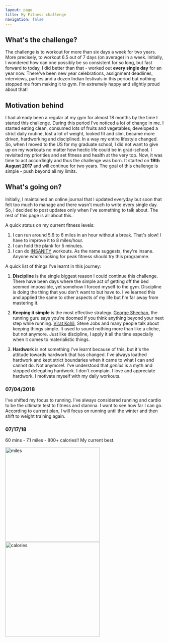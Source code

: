 ```yaml
---
layout: page
title: My Fitness challenge
navigation: false
---
```


## What's the challenge?

The challenge is to workout for more than six days a week for two years. More
precisely, to workout 6.5 out of 7 days (on average) in a week. Initially, I
wondered how can one possibly be so consistent for so long, but fast forward to
today, I did better than that - worked out __every single day__ for an year now.
There've been new year celebrations, assignment deadlines, interviews, parties
and a dozen Indian festivals in this period but nothing stopped me from making
it to gym. I'm extremely happy and slightly proud about that!

## Motivation behind
I had already been a regular at my gym for almost 18 months by the time I started
this challenge. During this period I've noticed a lot of change in me. I started
eating clean, consumed lots of fruits and vegetables, developed a strict daily
routine, lost a lot of weight, looked fit and slim, became more driven,
hardworking and disciplined. In a way my entire lifestyle changed. So, when I
moved to the US for my graduate school, I did not want to give up on my workouts
no matter how hectic life could be in grad-school. I revisited my priorities and
set fitness and health at the very top. Now, it was time to act accordingly and
thus the challenge was born. It started on __19th August 2017__ and will continue
for two years. The goal of this challenge is simple - push beyond all my limits.

## What's going on?

Initially, I maintained an online journal that I updated everyday but soon that
felt too much to manage and there wasn't much to write every single day. So, I
decided to post updates only when I've something to talk about. The rest of
this page is all about this.

A quick status on my current fitness levels:
1. I can run around 5.6 to 6 miles in an hour without a break. That's slow! I 
have to improve it to 8 miles/hour.
2. I can hold the plank for 5 minutes.
3. I can do [INSANITY](https://www.youtube.com/watch?v=NTEDDmCjd1k) workouts. As the name suggests, they're insane. Anyone
who's looking for peak fitness should try this programme. 

A quick list of things I've learnt in this journey:

1. __Discipline__ is the single biggest reason I could continue this challenge.
There have been days where the simple act of getting off the bed seemed 
impossible, yet somehow I forced myself to the gym. Discipline is doing
the thing that you don't want to but have to. I've learned this and applied the
same to other aspects of my life but I'm far away from mastering it.

2. __Keeping it simple__  is the most effective strategy. 
[George Sheehan](https://www.google.com/search?client=ubuntu&channel=fs&q=george+sheehan&ie=utf-8&oe=utf-8),
the running guru says you're doomed if you think anything beyond your next step
while running. [Virat Kohli](https://www.google.com/search?client=ubuntu&channel=fs&q=virat+kohli&ie=utf-8&oe=utf-8),
Steve Jobs and many people talk about keeping things simple. It used to sound 
nothing more than like a cliche, but not anymore. Just like discipline, I apply
it all the time especially when it comes to materialistic things.

3. __Hardwork__ is not something I've learnt because of this, but it's the
attitude towards hardwork that has changed. I've always loathed hardwork and
kept strict boundaries when it came to what I can and cannot do. Not anymore!. I've
understood that *genius* is a myth and stopped delegating hardwork. I don't
complain. I love and appreciate hardwork. I motivate myself with my daily
workouts.

### 07/04/2018
I've shifted my focus to running. I've always considered running and cardio
to be the ultimate test to fitness and stamina. I want to see how far I can go.
According to current plan, I will focus on running until the winter and then
shift to weight training again.

### 07/17/18
60 mins - 7.1 miles - 800+ calories!! My current best.
<div>
  <img src="{{ site.base_url }} {% link /assets/treadmill-july-miles.jpeg%}"
       alt="miles"
       style="width:300px; height=100px;">
</div>

<div>
  <img src="{{ site.base_url }} {% link /assets/treadmill-july-calories.jpeg%}"
       alt="calories"
       style="width:300px; height=100px;">
</div>

